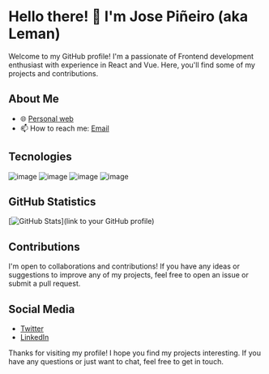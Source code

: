 # Hello there! 👋 I'm Jose Piñeiro (aka Leman)

Welcome to my GitHub profile! I'm a passionate of Frontend development enthusiast with experience in React and Vue. Here, you'll find some of my projects and contributions.

## About Me

- 🌐 [Personal web](https://leman.dev)
- 📫 How to reach me: [Email](leman.pineiro.garcia@gmail.com)

## Tecnologies

![image](https://img.shields.io/badge/TypeScript-007ACC?style=for-the-badge&logo=typescript&logoColor=white)
![image](https://img.shields.io/badge/CSS3-1572B6?style=for-the-badge&logo=css3&logoColor=white)
![image](https://img.shields.io/badge/HTML5-E34F26?style=for-the-badge&logo=html5&logoColor=white)
![image](https://img.shields.io/badge/LaTeX-47A141?style=for-the-badge&logo=LaTeX&logoColor=white)

## GitHub Statistics

[![GitHub Stats](https://github-readme-stats.vercel.app/api?username=josempineiro&show_icons=true&theme=dark)](link to your GitHub profile)

## Contributions

I'm open to collaborations and contributions! If you have any ideas or suggestions to improve any of my projects, feel free to open an issue or submit a pull request.

## Social Media

- [Twitter](https://x.com/navylemux)
- [LinkedIn](https://www.linkedin.com/in/josempineiro/)

Thanks for visiting my profile! I hope you find my projects interesting. If you have any questions or just want to chat, feel free to get in touch.

